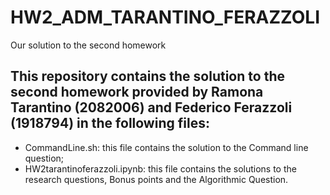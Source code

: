 # HW2_ADM_TARANTINO_FERAZZOLI
Our solution to the second homework

## This repository contains the solution to the second homework provided by Ramona Tarantino (2082006) and Federico Ferazzoli (1918794) in the following files:

- CommandLine.sh: this file contains the solution to the Command line question;
- HW2tarantinoferazzoli.ipynb: this file contains the solutions to the research questions, Bonus points and the Algorithmic Question. 
